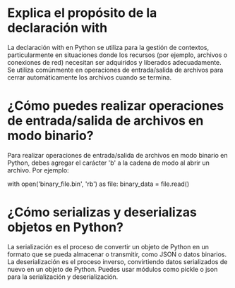 # Explica el propósito de la declaración with

La declaración with en Python se utiliza para la gestión de contextos, particularmente en situaciones donde los recursos (por ejemplo, archivos o conexiones de red) necesitan ser adquiridos y liberados adecuadamente. Se utiliza comúnmente en operaciones de entrada/salida de archivos para cerrar automáticamente los archivos cuando se termina.


# ¿Cómo puedes realizar operaciones de entrada/salida de archivos en modo binario?

Para realizar operaciones de entrada/salida de archivos en modo binario en Python, debes agregar el carácter 'b' a la cadena de modo al abrir un archivo. Por ejemplo:

with open('binary_file.bin', 'rb') as file:
    binary_data = file.read()


# ¿Cómo serializas y deserializas objetos en Python?

La serialización es el proceso de convertir un objeto de Python en un formato que se pueda almacenar o transmitir, como JSON o datos binarios. La deserialización es el proceso inverso, convirtiendo datos serializados de nuevo en un objeto de Python. Puedes usar módulos como pickle o json para la serialización y deserialización.